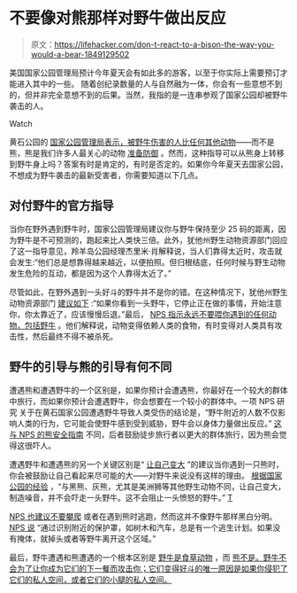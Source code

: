 # 不要像对熊那样对野牛做出反应

> 原文：<https://lifehacker.com/don-t-react-to-a-bison-the-way-you-would-a-bear-1849129502>

美国国家公园管理局预计今年夏天会有如此多的游客，以至于你实际上需要预订才能进入其中的一些。 随着创纪录数量的人与自然融为一体，你会有一些意想不到的，但并非完全意想不到的后果。当然，我指的是一连串参观了国家公园却被野牛袭击的人。

Watch

黄石公园的 [国家公园管理局表示，被野牛伤害的人比任何其他动物](https://www.nps.gov/yell/planyourvisit/safety.htm)——而不是熊，熊是我们许多人最关心的动物 [准备防御](https://lifehacker.com/how-to-prevent-a-bear-attack-1848951820) 。然而，这种指导可以从熊身上转移到野牛身上吗？答案有时是肯定的，有时是否定的。如果你今年夏天去国家公园，不想成为野牛袭击的最新受害者，你需要知道以下几点。

## 对付野牛的官方指导

当你在野外遇到野牛时，国家公园管理局建议你与野牛保持至少 25 码的距离，因为野牛是不可预测的，跑起来比人类快三倍。此外，犹他州野生动物资源部门回应了这一指导意见，羚羊岛公园经理杰里米·肖解释说，当人们靠得太近时，攻击就会发生:“他们总是想靠得越来越近，以便拍照。但归根结底，任何时候与野生动物发生危险的互动，都是因为这个人靠得太近了。”

尽管如此，在野外遇到一头好斗的野牛并不是你的错。在这种情况下，犹他州野生动物资源部门 [建议如下](https://wildlife.utah.gov/news/utah-wildlife-news/1223-stay-safe-around-bison.html) :“如果你看到一头野牛，它停止正在做的事情，开始注意你，你太靠近了，应该慢慢后退。”最后， [NPS 指示永远不要喂你遇到的任何动物，包括野牛](https://www.nps.gov/yell/planyourvisit/safety.htm) 。他们解释说，动物变得依赖人类的食物，有时变得对人类具有攻击性，然后最终不得不被杀死。

## 野牛的引导与熊的引导有何不同

遭遇熊和遭遇野牛的一个区别是，如果你预计会遭遇熊，你最好在一个较大的群体中旅行，而如果你预计会遭遇野牛，你会想要在一个较小的群体中。一项 NPS 研究 关于在黄石国家公园遭遇野牛导致人类受伤的结论是，“野牛附近的人数不仅影响人类的行为，它可能会使野牛感到受到威胁，野牛会以身体力量做出反应。” [这与 NPS 的熊安全指南](https://www.nps.gov/subjects/bears/safety.htm) 不同，后者鼓励徒步旅行者以更大的群体旅行，因为熊会觉得这很吓人。

遭遇野牛和遭遇熊的另一个关键区别是“ [让自己变大](https://www.nps.gov/subjects/bears/safety.htm) ”的建议当你遇到一只熊时，你会被鼓励让自己看起来尽可能的大——对野牛来说没有这样的理由。 [根据国家公园的经验](https://www.travel-experience-live.com/what-to-do-bison-encounters-safety-hiking/) ，“与黑熊、灰熊，尤其是美洲狮等其他野生动物不同，让自己变大，制造噪音，并不会吓走一头野牛。这不会阻止一头愤怒的野牛。” [T](https://www.nps.gov/subjects/bears/safety.htm)

[NPS 也建议不要攀爬](https://www.nps.gov/subjects/bears/safety.htm) 或者在遇到熊时逃跑，然而这并不像野牛那样黑白分明。[NPS 说](https://www.nps.gov/yell/learn/management/living-with-bison.htm) “通过识别附近的保护罩，如树木和汽车，总是有一个逃生计划。如果没有掩体，就掉头或者等野牛离开这个区域。”

最后，野牛遭遇和熊遭遇的一个根本区别是 [野牛是食草动物](https://www.nps.gov/subjects/bison/bison-facts.htm) ，而 [熊不是。野牛不会为了让你成为它们的下一餐而攻击你；它们变得好斗的唯一原因是如果你侵犯了它们的私人空间，或者它们的小腿的私人空间。](https://www.nps.gov/yell/learn/nature/bearfoods.htm)